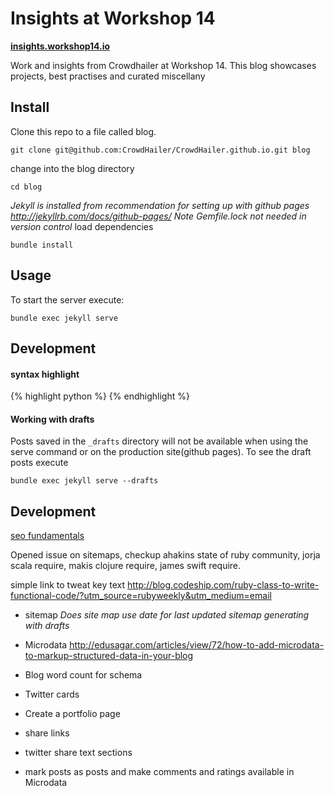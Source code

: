 # Insights at Workshop 14
**[insights.workshop14.io](http://insights.workshop14.io/)**

Work and insights from Crowdhailer at Workshop 14. This blog showcases projects, best practises and curated miscellany

## Install

Clone this repo to a file called blog.

```
git clone git@github.com:CrowdHailer/CrowdHailer.github.io.git blog
```

change into the blog directory

```
cd blog
```

*Jekyll is installed from recommendation for setting up with github pages http://jekyllrb.com/docs/github-pages/*
*Note Gemfile.lock not needed in version control*
load dependencies

```
bundle install
```

## Usage

To start the server execute:

```
bundle exec jekyll serve
```
## Development

#### syntax highlight
{% highlight python %}
{% endhighlight %}

#### Working with drafts
Posts saved in the `_drafts` directory will not be available when using the serve command or on the production site(github pages). To see the draft posts execute

```
bundle exec jekyll serve --drafts
```


## Development
[seo fundamentals](http://webdesign.tutsplus.com/series/seo-fundamentals-for-web-designers--webdesign-9715)

Opened issue on sitemaps, checkup
ahakins state of ruby community, jorja scala require, makis clojure require, james swift require.

simple link to tweat key text
http://blog.codeship.com/ruby-class-to-write-functional-code/?utm_source=rubyweekly&utm_medium=email

- sitemap
*Does site map use date for last updated*
*sitemap generating with drafts*
- Microdata
http://edusagar.com/articles/view/72/how-to-add-microdata-to-markup-structured-data-in-your-blog
- Blog word count for schema
- Twitter cards
- Create a portfolio page
- share links
- twitter share text sections

- mark posts as posts and make comments and ratings available in Microdata
